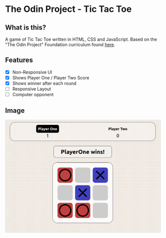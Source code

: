 # The Odin Project - Tic Tac Toe

## What is this?

A game of Tic Tac Toe written in HTML, CSS and JavaScript. Based on the "The Odin Project" Foundation curriculum found [here](https://www.theodinproject.com/paths/full-stack-javascript/courses/javascript/lessons/tic-tac-toe).

## Features

- [x] Non-Responsive UI
- [x] Shows Player One / Player Two Score
- [x] Shows winner after each round
- [ ] Responsive Layout
- [ ] Computer opponent

## Image

![Tic Tac Toe Example Image](./assets/TicTacToe_Example.png "Tic Tac Toe Example Image")

